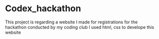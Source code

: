 # Codex_hackathon
This project is regarding a website I made for registrations for the hackathon conducted by my coding club
I used html, css to develope this website
